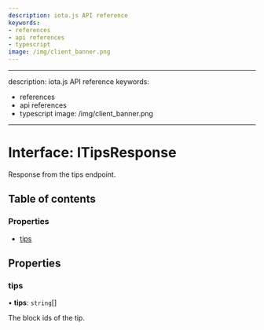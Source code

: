```yaml
---
description: iota.js API reference
keywords:
- references
- api references
- typescript
image: /img/client_banner.png
---
```

---
description: iota.js API reference
keywords:
- references
- api references
- typescript
image: /img/client_banner.png
---
# Interface: ITipsResponse

Response from the tips endpoint.

## Table of contents

### Properties

- [tips](ITipsResponse.md#tips)

## Properties

### tips

• **tips**: `string`[]

The block ids of the tip.
